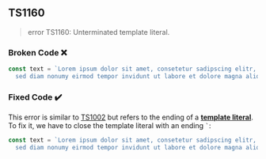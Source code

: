## TS1160

> error TS1160: Unterminated template literal.

### Broken Code ❌

```ts
const text = `Lorem ipsum dolor sit amet, consetetur sadipscing elitr,
  sed diam nonumy eirmod tempor invidunt ut labore et dolore magna aliquyam erat, sed diam voluptua.
```

### Fixed Code ✔️

This error is similar to [TS1002](#TS1002) but refers to the ending of a [**template literal**](/glossary/index.html#Template-literal). To fix it, we have to close the template literal with an ending `` ` ``:

```ts
const text = `Lorem ipsum dolor sit amet, consetetur sadipscing elitr, 
  sed diam nonumy eirmod tempor invidunt ut labore et dolore magna aliquyam erat, sed diam voluptua.`;
```

